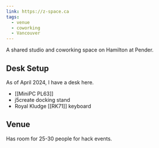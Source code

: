 ```yaml
---
link: https://z-space.ca
tags:
  - venue
  - coworking
  - Vancouver
---
```

A shared studio and coworking space on Hamilton at Pender.

## Desk Setup

As of April 2024, I have a desk here. 

* [[MiniPC PL63]]
* j5create docking stand
* Royal Kludge [[RK71]] keyboard
## Venue

Has room for 25-30 people for hack events.

